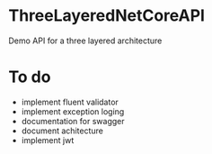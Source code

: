 # ThreeLayeredNetCoreAPI
Demo API for a three layered architecture

# To do
- implement fluent validator
- implement exception loging
- documentation for swagger
- document achitecture
- implement jwt